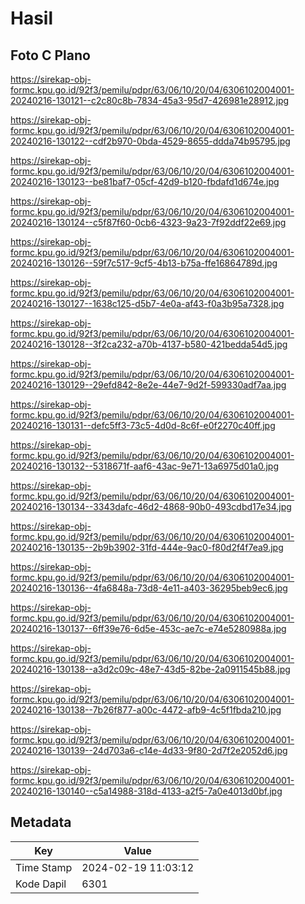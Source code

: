 # Hasil

## Foto C Plano

https://sirekap-obj-formc.kpu.go.id/92f3/pemilu/pdpr/63/06/10/20/04/6306102004001-20240216-130121--c2c80c8b-7834-45a3-95d7-426981e28912.jpg

https://sirekap-obj-formc.kpu.go.id/92f3/pemilu/pdpr/63/06/10/20/04/6306102004001-20240216-130122--cdf2b970-0bda-4529-8655-ddda74b95795.jpg

https://sirekap-obj-formc.kpu.go.id/92f3/pemilu/pdpr/63/06/10/20/04/6306102004001-20240216-130123--be81baf7-05cf-42d9-b120-fbdafd1d674e.jpg

https://sirekap-obj-formc.kpu.go.id/92f3/pemilu/pdpr/63/06/10/20/04/6306102004001-20240216-130124--c5f87f60-0cb6-4323-9a23-7f92ddf22e69.jpg

https://sirekap-obj-formc.kpu.go.id/92f3/pemilu/pdpr/63/06/10/20/04/6306102004001-20240216-130126--59f7c517-9cf5-4b13-b75a-ffe16864789d.jpg

https://sirekap-obj-formc.kpu.go.id/92f3/pemilu/pdpr/63/06/10/20/04/6306102004001-20240216-130127--1638c125-d5b7-4e0a-af43-f0a3b95a7328.jpg

https://sirekap-obj-formc.kpu.go.id/92f3/pemilu/pdpr/63/06/10/20/04/6306102004001-20240216-130128--3f2ca232-a70b-4137-b580-421bedda54d5.jpg

https://sirekap-obj-formc.kpu.go.id/92f3/pemilu/pdpr/63/06/10/20/04/6306102004001-20240216-130129--29efd842-8e2e-44e7-9d2f-599330adf7aa.jpg

https://sirekap-obj-formc.kpu.go.id/92f3/pemilu/pdpr/63/06/10/20/04/6306102004001-20240216-130131--defc5ff3-73c5-4d0d-8c6f-e0f2270c40ff.jpg

https://sirekap-obj-formc.kpu.go.id/92f3/pemilu/pdpr/63/06/10/20/04/6306102004001-20240216-130132--5318671f-aaf6-43ac-9e71-13a6975d01a0.jpg

https://sirekap-obj-formc.kpu.go.id/92f3/pemilu/pdpr/63/06/10/20/04/6306102004001-20240216-130134--3343dafc-46d2-4868-90b0-493cdbd17e34.jpg

https://sirekap-obj-formc.kpu.go.id/92f3/pemilu/pdpr/63/06/10/20/04/6306102004001-20240216-130135--2b9b3902-31fd-444e-9ac0-f80d2f4f7ea9.jpg

https://sirekap-obj-formc.kpu.go.id/92f3/pemilu/pdpr/63/06/10/20/04/6306102004001-20240216-130136--4fa6848a-73d8-4e11-a403-36295beb9ec6.jpg

https://sirekap-obj-formc.kpu.go.id/92f3/pemilu/pdpr/63/06/10/20/04/6306102004001-20240216-130137--6ff39e76-6d5e-453c-ae7c-e74e5280988a.jpg

https://sirekap-obj-formc.kpu.go.id/92f3/pemilu/pdpr/63/06/10/20/04/6306102004001-20240216-130138--a3d2c09c-48e7-43d5-82be-2a0911545b88.jpg

https://sirekap-obj-formc.kpu.go.id/92f3/pemilu/pdpr/63/06/10/20/04/6306102004001-20240216-130138--7b26f877-a00c-4472-afb9-4c5f1fbda210.jpg

https://sirekap-obj-formc.kpu.go.id/92f3/pemilu/pdpr/63/06/10/20/04/6306102004001-20240216-130139--24d703a6-c14e-4d33-9f80-2d7f2e2052d6.jpg

https://sirekap-obj-formc.kpu.go.id/92f3/pemilu/pdpr/63/06/10/20/04/6306102004001-20240216-130140--c5a14988-318d-4133-a2f5-7a0e4013d0bf.jpg


## Metadata

| Key        | Value               |
| ---------- | ------------------- |
| Time Stamp | 2024-02-19 11:03:12 |
| Kode Dapil | 6301                |



